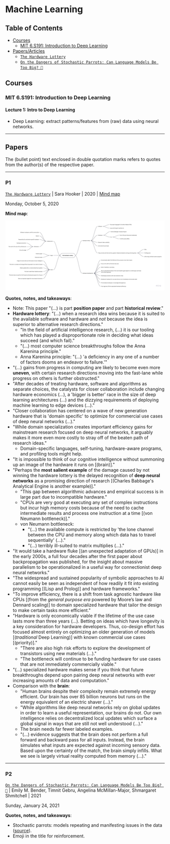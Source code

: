 # Machine Learning

## Table of Contents

- [Courses](#courses)
  - [MIT 6.S191: Introduction to Deep Learning]()
- [Papers/Articles](#papersarticles)
  - [`The Hardware Lottery`](#p1)
  - [`On the Dangers of Stochastic Parrots: Can Language Models Be Too Big? 🦜`](#p2)

## Courses

### MIT 6.S191: Introduction to Deep Learning

#### Lecture 1: Intro to Deep Learning

- Deep Learning: extract patterns/features from (raw) data using neural networks.

---

## Papers

The (bullet point) text enclosed in double quotation marks refers to quotes from the author(s) of the respective paper.

---

### P1

[`The Hardware Lottery`](https://arxiv.org/abs/2009.06489) | Sara Hooker | 2020 | [Mind map](https://miro.com/app/board/o9J_kiSTlaI=/)

Monday, October 5, 2020

**Mind map**:

![Mind map for "The Hardware Lottery"](../assets/hw_lottery.jpg)

**Quotes, notes, and takeaways**:

- Note: This paper "(...) is part **position paper** and part **historical review**."
- **Hardware lottery**: "(...) when a research idea wins because it is suited to the available software and hardware and _not_ because the idea is superior to alternative research directions."
  - "In the field of artificial intelligence research, (...) it is our tooling which has played a disproportionate role in deciding what ideas succeed (and which fail)."
  - "(...) most computer science breakthroughs follow the Anna Karenina principle."
  - Anna Karenina principle: "(...) 'a deficiency in any one of a number of factors dooms an endeavor to failure.'"
- "(...) gains from progress in computing are likely to become even more **uneven**, with certain research directions moving into the fast-lane while progress on others is further obstructed."
- "After decades of treating hardware, software and algorithms as separate choices, the catalysts for closer collaboration include changing hardware economics (...), a 'bigger is better' race in the size of deep learning architectures (...) and the dizzying requirements of deploying machine learning to edge devices (...)."
- "Closer collaboration has centered on a wave of new generation hardware that is 'domain specific' to optimize for commercial use cases of deep neural networks (...)."
- "While domain specialization creates important efficiency gains for mainstream research focused on deep neural networks, it arguably makes it more even more costly to stray off of the beaten path of research ideas."
  - Domain-specific languages, self-tuning, hardware-aware programs, and profiling tools might help.
- "It is impossible to think of our cognitive intelligence without summoning up an image of the hardware it runs on [(brain)]."
- "Perhaps the **most salient example** of the damage caused by not winning the hardware lottery is the delayed recognition of **deep neural networks** as a promising direction of research [(Charles Babbage's Analytical Engine is another example)]."
  - "This gap between algorithmic advances and empirical success is in large part due to incompatible hardware."
  - "CPUs are very good at executing any set of complex instructions but incur high memory costs because of the need to cache intermediate results and process one instruction at a time [(von Neumann bottleneck)]."
  - von Neumann bottleneck:
    - "(...) the available compute is restricted by 'the lone channel between the CPU and memory along which data has to travel sequentially' (...)."
    - "(...) terribly ill-suited to matrix multiplies (...)."
- "It would take a hardware fluke [(an unexpected adaptation of GPUs)] in the early 2000s, a full four decades after the first paper about backpropagation was published, for the insight about massive parallelism to be operationalized in a useful way for connectionist deep neural networks."
- "The widespread and sustained popularity of symbolic approaches to AI cannot easily be seen as independent of how readily it fit into existing programming [(Lisp and Prolog)] and hardware frameworks."
- "To improve efficiency, there is a shift from task agnostic hardware like CPUs [(from the _general purpose era_ powered by Moore’s law and Dennard scaling)] to domain specialized hardware that tailor the design to make certain tasks more efficient."
- "Hardware is only economically viable if the lifetime of the use case lasts more than three years (...). Betting on ideas which have longevity is a key consideration for hardware developers. Thus, co-design effort has focused almost entirely on optimizing an older generation of models [(_traditional_ Deep Learning)] with known commercial use cases [(priority)]."
  - "There are also high risk efforts to explore the development of transistors using new materials (...)."
  - "The bottleneck will continue to be funding hardware for use cases that are not immediately commercially viable."
- "(...) specialized hardware makes sense if you think that future breakthroughs depend upon pairing deep neural networks with ever increasing amounts of data and computation."
- Comparison with the **brain**:
  - "Human brains despite their complexity remain extremely energy efficient. Our brain has over 85 billion neurons but runs on the energy equivalent of an electric shaver (...)."
  - "While algorithms like deep neural networks rely on global updates in order to learn a useful representation, our brains do not. Our own intelligence relies on decentralized local updates which surface a global signal in ways that are still not well understood (...)."
  - The brain needs far fewer labeled examples.
  - "(...) evidence suggests that the brain does not perform a full forward and backward pass for all inputs. Instead, the brain simulates what inputs are expected against incoming sensory data. Based upon the certainty of the match, the brain simply infills. What we see is largely virtual reality computed from memory (...)."

---

### P2

[`On the Dangers of Stochastic Parrots: Can Language Models Be Too Big? 🦜`](http://faculty.washington.edu/ebender/papers/Stochastic_Parrots.pdf) | Emily M. Bender, Timnit Gebru, Angelina McMillan-Major, Shmargaret Shmitchell | 2021

Sunday, January 24, 2021

**Quotes, notes, and takeaways**:

- Stochastic parrots: models repeating and manifesting issues in the data ([source](https://gist.github.com/yoavg/9fc9be2f98b47c189a513573d902fb27)).
- Emoji in the title for reinforcement.
